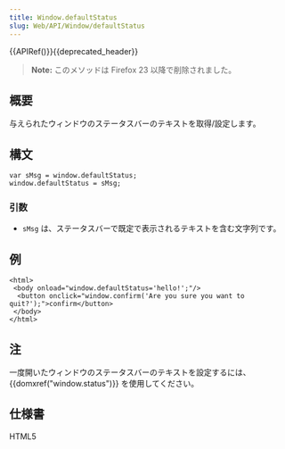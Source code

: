 ```yaml
---
title: Window.defaultStatus
slug: Web/API/Window/defaultStatus
---
```


{{APIRef()}}{{deprecated_header}}

> **Note:** このメソッドは Firefox 23 以降で削除されました。

## 概要

与えられたウィンドウのステータスバーのテキストを取得/設定します。

## 構文

```
var sMsg = window.defaultStatus;
window.defaultStatus = sMsg;
```

### 引数

- `sMsg` は、ステータスバーで既定で表示されるテキストを含む文字列です。

## 例

```
<html>
 <body onload="window.defaultStatus='hello!';"/>
  <button onclick="window.confirm('Are you sure you want to quit?');">confirm</button>
 </body>
</html>
```

## 注

一度開いたウィンドウのステータスバーのテキストを設定するには、 {{domxref("window.status")}} を使用してください。

## 仕様書

HTML5
